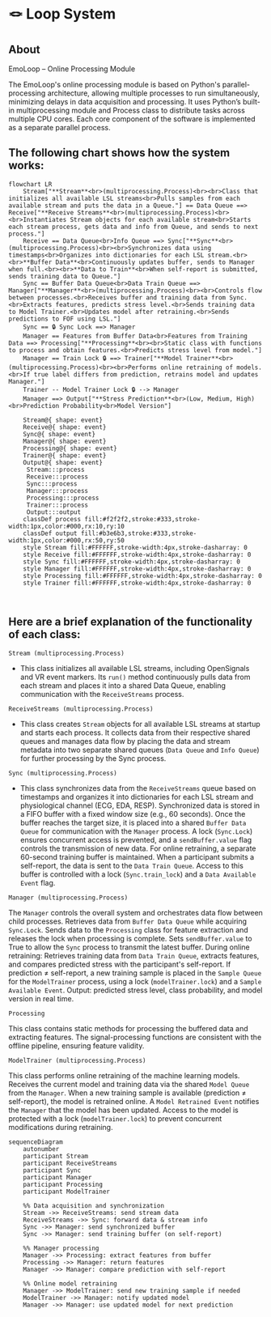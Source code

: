 # 🪢 Loop System

## About

EmoLoop – Online Processing Module

The EmoLoop's online processing module is based on Python's parallel-processing architecture, allowing multiple
processes to run simultaneously, minimizing delays in data acquisition and processing. It uses Python’s built-in
multiprocessing module and Process class to distribute tasks across multiple CPU cores. Each core component of the
software is implemented as a separate parallel process.

## The following chart shows how the system works:

```mermaid
flowchart LR
    Stream["**Stream**<br>(multiprocessing.Process)<br><br>Class that initializes all available LSL streams<br>Pulls samples from each available stream and puts the data in a Queue."] == Data Queue ==> Receive["**Receive Streams**<br>(multiprocessing.Process)<br><br>Instantiates Stream objects for each available stream<br>Starts each stream process, gets data and info from Queue, and sends to next process."]
    Receive == Data Queue<br>Info Queue ==> Sync["**Sync**<br>(multiprocessing.Process)<br><br>Synchronizes data using timestamps<br>Organizes into dictionaries for each LSL stream.<br><br>**Buffer Data**<br>Continuously updates buffer, sends to Manager when full.<br><br>**Data to Train**<br>When self-report is submitted, sends training data to Queue."]
    Sync == Buffer Data Queue<br>Data Train Queue ==> Manager["**Manager**<br>(multiprocessing.Process)<br><br>Controls flow between processes.<br>Receives buffer and training data from Sync.<br>Extracts features, predicts stress level.<br>Sends training data to Model Trainer.<br>Updates model after retraining.<br>Sends predictions to FOF using LSL."]
    Sync == 🔒 Sync Lock ==> Manager
    Manager == Features from Buffer Data<br>Features from Training Data ==> Processing["**Processing**<br><br>Static class with functions to process and obtain features.<br>Predicts stress level from model."]
    Manager == Train Lock 🔒 ==> Trainer["**Model Trainer**<br>(multiprocessing.Process)<br><br>Performs online retraining of models.<br>If true label differs from prediction, retrains model and updates Manager."]
    Trainer -- Model Trainer Lock 🔒 --> Manager
    Manager ==> Output["**Stress Prediction**<br>(Low, Medium, High)<br>Prediction Probability<br>Model Version"]

    Stream@{ shape: event}
    Receive@{ shape: event}
    Sync@{ shape: event}
    Manager@{ shape: event}
    Processing@{ shape: event}
    Trainer@{ shape: event}
    Output@{ shape: event}
     Stream:::process
     Receive:::process
     Sync:::process
     Manager:::process
     Processing:::process
     Trainer:::process
     Output:::output
    classDef process fill:#f2f2f2,stroke:#333,stroke-width:1px,color:#000,rx:10,ry:10
    classDef output fill:#b3e6b3,stroke:#333,stroke-width:1px,color:#000,rx:50,ry:50
    style Stream fill:#FFFFFF,stroke-width:4px,stroke-dasharray: 0
    style Receive fill:#FFFFFF,stroke-width:4px,stroke-dasharray: 0
    style Sync fill:#FFFFFF,stroke-width:4px,stroke-dasharray: 0
    style Manager fill:#FFFFFF,stroke-width:4px,stroke-dasharray: 0
    style Processing fill:#FFFFFF,stroke-width:4px,stroke-dasharray: 0
    style Trainer fill:#FFFFFF,stroke-width:4px,stroke-dasharray: 0



```

## Here are a brief explanation of the functionality of each class:

`Stream (multiprocessing.Process)`

- This class initializes all available LSL streams, including OpenSignals and VR event markers.
  Its `run()` method continuously pulls data from each stream and places it into a shared Data Queue, enabling
  communication
  with the `ReceiveStreams` process.

`ReceiveStreams (multiprocessing.Process)`

- This class creates `Stream` objects for all available LSL streams at startup and starts each process.
  It collects data from their respective shared queues and manages data flow by placing the data and stream metadata
  into
  two separate shared queues (`Data Queue` and `Info Queue`) for further processing by the Sync process.

`Sync (multiprocessing.Process)`

- This class synchronizes data from the `ReceiveStreams` queue based on timestamps and organizes it into dictionaries
  for
  each LSL stream and physiological channel (ECG, EDA, RESP). Synchronized data is stored in a FIFO buffer with a fixed
  window size (e.g., 60 seconds).
  Once the buffer reaches the target size, it is placed into a shared `Buffer Data Queue` for communication with the
  `Manager`
  process. A lock (`Sync.Lock`) ensures concurrent access is prevented, and a `sendBuffer.value` flag controls the
  transmission of new
  data. For online retraining, a separate 60-second training buffer is maintained. When a participant submits a
  self-report, the
  data is sent to the `Data Train Queue`. Access to this buffer is controlled with a lock (`Sync.train_lock`) and a `Data
Available Event` flag.

`Manager (multiprocessing.Process)`

The `Manager` controls the overall system and orchestrates data flow between child processes. Retrieves data from
`Buffer Data Queue` while acquiring `Sync.Lock`.
Sends data to the `Processing` class for feature extraction and releases the lock when processing is complete. Sets
`sendBuffer.value` to True to allow the `Sync` process to transmit the latest buffer.
During online retraining:
Retrieves training data from `Data Train Queue`, extracts features, and compares predicted stress with the participant's
self-report.
If prediction ≠ self-report, a new training sample is placed in the `Sample Queue` for the `ModelTrainer` process, using
a
lock (`modelTrainer.lock`) and a `Sample Available Event`.
Output: predicted stress level, class probability, and model version in real time.

`Processing`

This class contains static methods for processing the buffered data and extracting features.
The signal-processing functions are consistent with the offline pipeline, ensuring feature validity.

`ModelTrainer (multiprocessing.Process)`

This class performs online retraining of the machine learning models.
Receives the current model and training data via the shared `Model Queue` from the `Manager`.
When a new training sample is available (prediction ≠ self-report), the model is retrained online.
A `Model Retrained Event` notifies the `Manager` that the model has been updated.
Access to the model is protected with a lock (`modelTrainer.lock`) to prevent concurrent modifications during
retraining.

```mermaid
sequenceDiagram
    autonumber
    participant Stream
    participant ReceiveStreams
    participant Sync
    participant Manager
    participant Processing
    participant ModelTrainer

    %% Data acquisition and synchronization
    Stream ->> ReceiveStreams: send stream data
    ReceiveStreams ->> Sync: forward data & stream info
    Sync ->> Manager: send synchronized buffer
    Sync ->> Manager: send training buffer (on self-report)

    %% Manager processing
    Manager ->> Processing: extract features from buffer
    Processing ->> Manager: return features
    Manager ->> Manager: compare prediction with self-report

    %% Online model retraining
    Manager ->> ModelTrainer: send new training sample if needed
    ModelTrainer ->> Manager: notify updated model
    Manager ->> Manager: use updated model for next prediction
```
